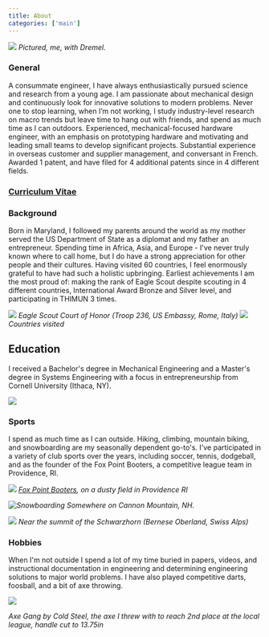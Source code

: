 ```yaml
---
title: About
categories: ['main']
---
```


![](dremel.jpeg)
*Pictured, me, with Dremel.*

### General

A consummate engineer, I have always enthusiastically pursued science and research from a young age. I am passionate about mechanical design and continuously look for innovative solutions to modern problems. Never one to stop learning, when I’m not working, I study industry-level research on macro trends but leave time to hang out with friends, and spend as much time as I can outdoors. Experienced, mechanical-focused hardware engineer, with an emphasis on prototyping hardware and motivating and leading small teams to develop significant projects. Substantial experience in overseas customer and supplier management, and conversant in French. Awarded 1 patent, and have filed for 4 additional patents since in 4 different fields.

### [Curriculum Vitae](cv.pdf)

### Background

Born in Maryland, I followed my parents around the world as my mother served the US Department of State as a diplomat and my father an entrepreneur. Spending time in Africa, Asia, and Europe - I've never truly known where to call home, but I do have a strong appreciation for other people and their cultures. Having visited 60 countries, I feel enormously grateful to have had such a holistic upbringing. Earliest achievements I am the most proud of: making the rank of Eagle Scout despite scouting in 4 different countries, International Award Bronze and Silver level, and participating in THIMUN 3 times.

![](eagle.jpeg)
*Eagle Scout Court of Honor (Troop 236, US Embassy, Rome, Italy)*
![](visited_countries.png)
*Countries visited*

## Education

I received a Bachelor's degree in Mechanical Engineering and a Master's degree in Systems Engineering with a focus in entrepreneurship from Cornell University (Ithaca, NY).

![](cornell.jpg)

### Sports

I spend as much time as I can outside. Hiking, climbing, mountain biking, and snowboarding are my seasonally dependent go-to's. I've participated in a variety of club sports over the years, including soccer, tennis, dodgeball, and as the founder of the Fox Point Booters, a competitive league team in Providence, RI.

*![](teamphoto.jpg)
[Fox Point Booters](https://www.instagram.com/foxpointbooters/), on a dusty field in Providence RI*

*![Snowboarding](snowboard.jpg)
Somewhere on Cannon Mountain, NH.*

*![](hike.jpg)
Near the summit of the Schwarzhorn (Bernese Oberland, Swiss Alps)*

### Hobbies

When I'm not outside I spend a lot of my time buried in papers, videos, and instructional documentation in engineering and determining engineering solutions to major world problems. I have also played competitive darts, foosball, and a bit of axe throwing.

![](IMG_1671.JPEG)

*Axe Gang by Cold Steel, the axe I threw with to reach 2nd place at the local league, handle cut to 13.75in*
